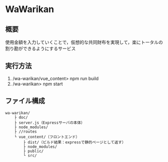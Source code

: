# WaWarikan

## 概要
使用金額を入力していくことで，仮想的な共同財布を実現して，楽にトータルの割り勘ができるようにするサービス

## 実行方法
1. /wa-warikan/vue_content> npm run build
2. /wa-warikan> npm start

## ファイル構成
```
wa-warikan/
    ├ doc/
    ├ server.js（Expressサーバの本体）
    ├ node_modules/
    ├ //routes
    └ vue_content/（フロントエンド）
        ├ dist/（ビルド結果：expressで静的ページとして返す）
        ├ node_modules/
        ├ public/
        └ src/
```